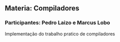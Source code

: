 ## Materia: Compiladores
### Participantes: Pedro Laizo e Marcus Lobo

Implementação do trabalho pratico de compiladores
